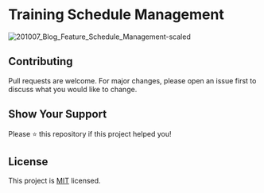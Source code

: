 # Training Schedule Management

![201007_Blog_Feature_Schedule_Management-scaled](https://user-images.githubusercontent.com/70385488/223933676-f358fdf4-dfdf-46d1-a3f6-7efcfd6f9ef1.jpeg)



## Contributing
Pull requests are welcome. For major changes, please open an issue first to discuss what you would like to change.



## Show Your Support

Please ⭐️ this repository if this project helped you!

## License
This project is [MIT](https://choosealicense.com/licenses/mit/) licensed.
